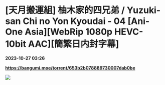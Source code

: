 # [天月搬運組] 柚木家的四兄弟 / Yuzuki-san Chi no Yon Kyoudai - 04 [Ani-One Asia][WebRip 1080p HEVC-10bit AAC][簡繁日内封字幕]

**2023-10-27 03:26**

**https://bangumi.moe/torrent/653b2b078889730007dab0be**

![](https://i.ytimg.com/vi/2bM7cx1zV-Q/maxresdefault.jpg)